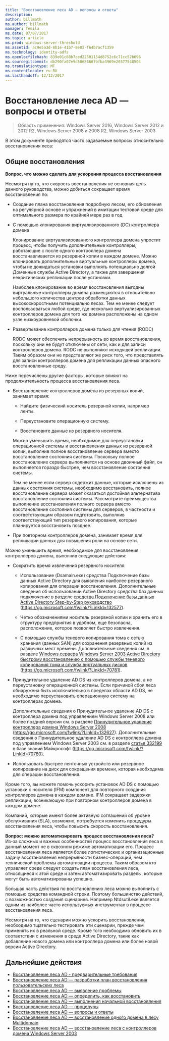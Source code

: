 ```yaml
---
title: "Восстановление леса AD — вопросы и ответы"
description: 
author: billmath
ms.author: billmath
manager: femila
ms.date: 07/07/2017
ms.topic: article
ms.prod: windows-server-threshold
ms.assetid: ac9e5a3d-8b1e-41b7-8e02-f64b7acf1359
ms.technology: identity-adfs
ms.openlocfilehash: 839e01c88b7ced22501154d8752c6c71cc52b696
ms.sourcegitcommit: db290fa07e9d50686667bfba3969e20377548504
ms.translationtype: MT
ms.contentlocale: ru-RU
ms.lasthandoff: 12/12/2017
---
```

# <a name="ad-forest-recovery---faq"></a>Восстановление леса AD — вопросы и ответы

>Область применения: Windows Server 2016, Windows Server 2012 и 2012 R2, Windows Server 2008 и 2008 R2, Windows Server 2003

В этом документе приводятся часто задаваемые вопросы относительно восстановления леса:  
 
## <a name="general-recovery"></a>Общие восстановления
  
 
**Вопрос. что можно сделать для ускорения процесса восстановления** 
 
Несмотря на то, что скорость восстановления не основная цель данного руководства, можно добиться сокращает время восстановления по:  
  
-   Создание плана восстановления подробную лесом, его обновления на регулярной основе и упражнений в имитации тестовой среде для оптимального размера по крайней мере раз в год  
  
-   С помощью клонирования виртуализированного (DC) контроллера домена  
  
     Клонирование виртуализированного контроллера домена упростит процесс, чтобы получить дополнительные контроллеры, работающие с после одного контроллера домена восстанавливается из резервной копии в каждом домене. Можно клонировать дополнительные виртуальные контроллеры домена, чтобы не дожидаться установки выполнять потенциально долгой Доменные службы Active Directory, а также для завершения некритических репликации после установки.  
  
     Наиболее клонирование во время восстановления выгодны виртуальные контроллеры домена размещаются в относительно небольшого количества центров обработки данных высокоскоростными потенциально лесах. Тем не менее следует воспользоваться любой среде, где несколько виртуализированных контроллеров домена для того же домена расположены на одном узле низкоуровневой оболочки.  
  
-   Развертывание контроллеров домена только для чтения (RODC)  
  
     RODC может обеспечить непрерывность во время восстановления, поскольку они не будут отключены от сети, как и для записи контроллеров домена. RODC не выполняют исходящей репликации. Таким образом они не представляют же риск того, что представлять для записи контроллеров домена для репликации данных опасного восстановленные среду.  
  
 Ниже перечислены другие факторы, которые влияют на продолжительность процесса восстановления леса.  
  
-   Восстановление контроллеров домена из резервных копий, занимает время:  
  
    -   Найдите физический носитель резервной копии, например ленты.  
  
    -   Переустановите операционную систему.  
  
    -   Восстановите данные из резервного носителя.  
  
     Можно уменьшить время, необходимое для переустановки операционной системы и восстановления данных из резервной копии, выполнив полное восстановление сервера вместо восстановление состояния системы. Поскольку полное восстановление сервера выполняется на основе двоичный файл, он выполняется гораздо быстрее, чем восстановление состояния системы.  
  
     Тем не менее если сервер содержит данные, которые исключены из данных состояния системы, необходимо восстановить, полное восстановление сервера может оказаться достойная альтернатива восстановление состояния системы. Рассмотрите преимущества выполнение восстановления полного сервера вместо восстановление состояния системы для серверов, в частности и соответствующим образом подготовить, выполнив соответствующий тип резервного копирования, которые планируется восстановить позднее.  
  
-   При повторном контроллеров домена, занимает время для репликации данных для повышения роли на основе сети.  
  
 Можно уменьшить время, необходимое для восстановления контроллеров домена, выполнив следующие действия:  
  
-   Сократить время извлечения резервного носителя:  
  
    -   Использование (Dsamain.exe) средства Подключение базы данных Active Directory для выявления наиболее резервного копирования для операции восстановления. Дополнительные сведения об использовании Active Directory средства баз данных подключение в разделе [средства Подключение базы данных Active Directory Step-by-Step руководство](https://go.microsoft.com/fwlink/?LinkId=132577) (https://go.microsoft.com/fwlink/?LinkId=132577).  
  
    -   Четко обозначениями носитель резервной копии и хранить его в структуру предприятия в удобном, еще безопасна, расположение, которое позволяет быстро извлечения.  
  
    -   С помощью службы теневого копирования тома с сетью хранения (данных SAN) для сохранения резервных копий из различных мест времени. Дополнительные сведения см. в разделе [Windows сервера Windows Server 2003 Active Directory быстрому восстановлению с помощью службы теневого копирования тома и служба виртуальных дисков](https://go.microsoft.com/fwlink/?LinkId=70781) (https://go.microsoft.com/fwlink/?LinkId=70781).  
  
-   Принудительное удаление AD DS из контроллеров домена, а не переустановку операционной системы. Если причиной сбоя леса обнаружена быть исключительно в пределах области AD DS, не необходимо переустановить операционную систему на контроллерах домена.  
  
     Дополнительные сведения о Принудительное удаление AD DS с контроллера домена под управлением Windows Server 2008 или более поздней версии см. в разделе [Принудительное удаление контроллера домена Windows Server 2008](https://go.microsoft.com/fwlink/?LinkId=132627) (https://go.microsoft.com/fwlink/?LinkId=132627). Дополнительные сведения о Принудительное удаление AD DS с контроллера домена под управлением Windows Server 2003 см. в разделе [статья 332199](https://go.microsoft.com/fwlink/?LinkId=70780) в базе знаний Майкрософт (https://go.microsoft.com/fwlink/?LinkId=70780).  
  
-   Использовать быстрее ленточных устройств или резервное копирование на диск для сокращения времени, которая необходима для операции восстановления.  
  
 Кроме того, вы можете помочь ускорить установок AD DS с помощью установки с носителя (IFM) компонент для повторного создания контроллеров домена в каждом домене. IFM сокращает задержки репликации, возникающую при повторном контроллеров домена в каждом домене.  
  
 Компаний, которые имеют более активную соглашений об уровне обслуживания (SLA), возможно, потребуется изменить процедуры восстановления леса, чтобы повысить скорость восстановления.  
  

**Вопрос: можно автоматизировать процесс восстановления леса?**  
 Из-за сложных и важных особенностей процесс восстановления леса в данный момент не в сквозном режиме автоматизации его. Процесс восстановления леса является более логистических и организационные задачу восстановления непрерывности бизнес-операций, чем технической проблемы автоматизации процесса. Таким образом кто управляет среде следует создать план восстановления леса, относящиеся к этой среде и затем автоматизировать разделы, которые могут быть автоматизированы успешно.  
  
 Большая часть действия по восстановлению леса можно выполнить с помощью средства командной строки. Поэтому большинство действий, с возможностью создания сценариев. Например Ntdsutil.exe является одним из наиболее часто используемых инструментах в процессе восстановления леса.  
  
 Несмотря на то, что сценарии можно ускорить восстановления, необходимо тщательно тестировать эти сценарии, прежде чем применять их в реальной среде. Кроме того необходимо обновить их в соответствии с изменения в среде Active Directory, такие как добавление нового домена или контроллера домена или более новой версии Active Directory.

## <a name="next-steps"></a>Дальнейшие действия
-   [Восстановление леса AD - предварительные требования](AD-Forest-Recovery-Prerequisties.md)  
-   [Восстановление леса AD — разработки план восстановления пользовательских леса](AD-Forest-Recovery-Devising-a-Plan.md)  
- [Восстановление леса AD — выявление проблемы](AD-Forest-Recovery-Identify-the-Problem.md)
-   [Восстановление леса AD — определить, как восстановить](AD-Forest-Recovery-Determine-how-to-Recover.md)
-   [Восстановление леса AD — выполнения начальной восстановления](AD-Forest-Recovery-Perform-initial-recovery.md)  
-   [Восстановление леса AD — процедуры](AD-Forest-Recovery-Procedures.md)  
-   [Восстановление леса AD — вопросы и ответы](AD-Forest-Recovery-FAQ.md)  
-   [Восстановление леса AD — восстановление одного домена в лесу Multidomain](AD-Forest-Recovery-Single-Domain-in-Multidomain-Recovery.md)  
-   [Восстановление леса AD — восстановление леса с контроллеров домена Windows Server 2003](AD-Forest-Recovery-Windows-Server-2003.md)  
